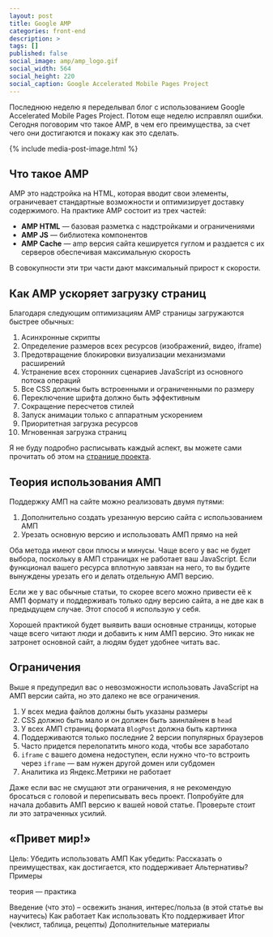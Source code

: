 ```yaml
---
layout: post
title: Google AMP
categories: front-end
description: >
tags: []
published: false
social_image: amp/amp_logo.gif
social_width: 564
social_height: 220
social_caption: Google Accelerated Mobile Pages Project
---
```


Последнюю неделю я переделывал блог с использованием Google Accelerated Mobile Pages Project. Потом еще неделю исправлял ошибки. Сегодня поговорим что такое AMP, в чем его преимущества, за счет чего они достигаются и покажу как это сделать.

<!-- more -->

{% include media-post-image.html %}

## Что такое AMP

AMP это надстройка на HTML, которая вводит свои элементы, ограничевает стандартные возможности и оптимизирует доставку содержимого. На практике AMP состоит из трех частей:

* **AMP HTML** — базовая разметка с надстройками и ограничениями
* **AMP JS** — библиотека компонентов
* **AMP Cache** — amp версия сайта кешируется гуглом и раздается с их серверов обеспечивая максимальную скорость

В совокупности эти три части дают максимальный прирост к скорости.

## Как AMP ускоряет загрузку страниц

Благодаря следующим оптимизациям AMP страницы загружаются быстрее обычных:

1. Асинхронные скрипты
1. Определение размеров всех ресурсов (изображений, видео, iframe)
1. Предотвращение блокировки визуализации механизмами расширений
1. Устранение всех сторонних сценариев JavaScript из основного потока операций
1. Все CSS должны быть встроенными и ограниченными по размеру
1. Переключение шрифта должно быть эффективным
1. Сокращение пересчетов стилей
1. Запуск анимации только с аппаратным ускорением
1. Приоритетная загрузка ресурсов
1. Мгновенная загрузка страниц

Я не буду подробно расписывать каждый аспект, вы можете сами прочитать об этом на [странице проекта](https://www.ampproject.org/ru/learn/how-amp-works/).

## Теория использования АМП

Поддержку АМП на сайте можно реализовать двумя путями:

1. Дополнительно создать урезанную версию сайта с использованием АМП
1. Урезать основную версию и использовать АМП прямо на ней

Оба метода имеют свои плюсы и минусы. Чаще всего у вас не будет выбора, поскольку в АМП страницах не работает ваш JavaScript. Если функционал вашего ресурса вплотную завязан на него, то вы будите вынуждены урезать его и делать отдельную АМП версию.

Если же у вас обычные статьи, то скорее всего можно привести её к АМП формату и поддерживать только одну версию сайта, а не две как в предыдущем случае. Этот способ я использую у себя.

Хорошей практикой будет выявить ваши основные страницы, которые чаще всего читают люди и добавить к ним АМП версию. Это никак не затронет основной сайт, а людям будет удобнее читать вас.

## Ограничения

Выше я предупредил вас о невозможности использовать JavaScript на АМП версии сайта, но это далеко не все ограничения.

1. У всех медиа файлов должны быть указаны размеры
1. CSS должно быть мало и он должен быть заинлайнен в `head`
1. У всех АМП страниц формата `BlogPost` должна быть картинка
1. Поддерживаются только последние 2 версии популярных браузеров
1. Часто придется перелопатить много кода, чтобы все заработало
1. `iframe` с вашего домена недоступен, если нужно что-то встроить через `iframe` —  вам нужен другой домен или субдомен
1. Аналитика из Яндекс.Метрики не работает

Даже если вас не смущают эти ограничения, я не рекомендую бросаться с головой и переписывать весь проект. Попробуйте для начала добавить АМП версию к вашей новой статье. Проверьте стоит ли это затраченных усилий.

## <span>«</span>Привет мир!»
Цель: Убедить использовать АМП
Как убедить: Рассказать о преимуществах, как достигается, кто поддерживает
Альтернативы?
Примеры

теория — практика

Введение (что это) – освежить знания, интерес/польза (в этой статье вы научитесь)
Как работает
Как использовать
Кто поддерживает
Итог (чеклист, таблица, рецепты)
Дополнительные материалы
